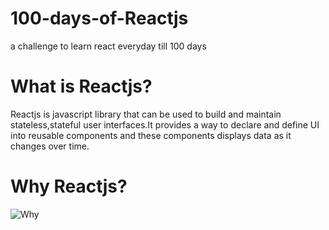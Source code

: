 # 100-days-of-Reactjs
a challenge to learn react everyday till 100 days 
# What is Reactjs?
Reactjs is javascript library that can be used to build and maintain stateless,stateful user interfaces.It provides a way to declare and define UI into reusable components and these components displays data as it changes over time.

# Why Reactjs?
![Why](https://www.google.com/url?sa=i&url=https%3A%2F%2Fjooinn.com%2Fwhy.html&psig=AOvVaw10LmbD9fiZAijXKTIGViP5&ust=1608403423367000&source=images&cd=vfe&ved=0CAIQjRxqFwoTCIiO-9SX2e0CFQAAAAAdAAAAABAK)

